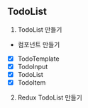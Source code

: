 ## TodoList

1. TodoList 만들기

- 컴포넌트 만들기

- [x] TodoTemplate
- [x] TodoInput
- [x] TodoList
- [x] TodoItem

2. Redux TodoList 만들기
